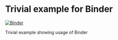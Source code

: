 # Trivial example for Binder

[![Binder](https://mybinder.org/badge_logo.svg)](https://mybinder.org/v2/gh/wenzeslaus/trivial-example-for-binder/master?urlpath=lab)

Trivial example showing usage of Binder 


